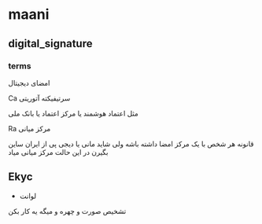 # maani
## digital_signature

### terms



امضای دیجیتال

Ca سرتیفیکته آتوریتی

مثل اعتماد هوشمند یا مرکز اعتماد یا بانک ملی

Ra مرکز میانی

قانونه هر شخص با یک مرکز امضا داشته باشه
ولی شاید مانی یا دیجی پی از ایران ساین بگیرن در این حالت مرکز میانی میاد 



## Ekyc

+ لوانت

تشخیص صورت و چهره و میگه یه کار بکن



